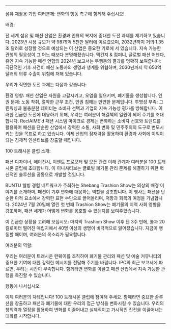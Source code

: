 ---

섬유 재활용 기업 여러분께: 변화의 행동 촉구에 함께해 주십시오!

배경:

전 세계 섬유 및 패션 산업은 환경과 인류의 복지에 중대한 도전 과제를 제기하고 있습니다. 2023년 시장 규모가 약 9879억 5천만 달러에 이르렀으며, 2032년까지 거의 1.35조 달러로 성장할 것으로 예상되는 이 산업은 중요한 기로에 서 있습니다. 지속 가능한 관행의 필요성이 그 어느 때보다 분명해졌습니다. 맥킨지 & 컴퍼니, 글로벌 패션 어젠다, 유엔 지속 가능한 패션 연합의 2024년 보고서는 무행동의 결과를 명확히 보여줍니다: 극단적인 기후 사건이 패션 노동자의 생명과 생계를 위협하며, 2030년까지 약 650억 달러의 의류 수출이 위험에 처해 있습니다.

우리가 직면한 도전 과제는 다음과 같습니다:

환경 영향: 패션 산업은 자원을 고갈시키고, 오염을 일으키며, 폐기물을 생성합니다.
인권 문제: 노동 착취, 열악한 근무 조건, 인권 침해는 만연한 문제입니다.
투명성 부족: 그린워싱과 불충분한 데이터는 소비자 선택과 기업의 지속 가능성 평가를 방해합니다.
이러한 긴급한 도전에 대응하기 위해, 우리는 여러분이 해결책의 일원이 되어 주기를 초대합니다. ReclAIME'd 패션 시스템 마이크로 경제는 변화하는 소비자 선호와 트렌드를 활용하여 패션을 단순한 산업에서 강력한 소통, 사회 변화 및 민주주의의 도구로 변모시키는 것을 목표로 하고 있습니다. 이제 산업의 잠재력을 활용하여 환경과 사회에 이익이 되는 경제적 인센티브를 창출할 때입니다.

100 트래시온 클럽 소개:

패션 디자이너, 에이전시, 이벤트 프로모터 및 모든 관련 이해 관계자 여러분을 100 트래시온 클럽에 초대합니다. 이 이니셔티브는 글로벌 폐기물 관리 문제를 해결하기 위한 혁신적인 솔루션을 공동으로 개발할 것입니다.

BUNTU 웰빙 경험 네트워크가 주최하는 Shebang Trashion Show는 의상의 배경 이야기를 소개하며, 패션이 기후 변화에 대응하는 역할을 강조합니다. 이 행사는 패션을 단순한 미적 요소에서 강력한 표현 수단으로 끌어올리며, 저항과 회복의 여정을 기념합니다. 2024년 7월 20일에 열린 첫 번째 Trashion Show는 폐기물의 지역 사회 영향을 강조하며, 패션 세계가 어떻게 변화를 옹호할 수 있는지를 보여주었습니다.

이 긴급한 상황을 고려해 보십시오: 마지막 Trashion Show 이후 단 3주 만에, 불과 20킬로미터 떨어진 매립지에서 40명 이상의 생명이 비극적으로 잃어졌습니다. 지금이 행동할 때이며, 여러분의 목소리가 필요합니다.

여러분의 역할:

우리는 여러분이 트래시온 런웨이를 조직하여 폐기물 관리와 패션 및 예술 커뮤니티의 중요한 기여에 대한 강력한 메시지를 전달해 주기를 바랍니다. IPC의 최근 보고서에 따르면, 우리는 시간이 부족합니다. 함께라면 변화를 이끌고 패션 산업에서 지속 가능한 관행을 촉진할 수 있습니다.

행동에 나서십시오:

이제 여러분의 차례입니다! 100 트래시온 클럽에 참여해 주세요. 함께라면 중요한 솔루션을 창출하고 패션과 폐기물에 대한 우리의 접근 방식을 변화시킬 수 있습니다. 우리의 창의력과 열정을 활용하여 변화를 이끌어내고 실제적이고 가시적인 진전을 이끌어내는 대화를 시작합시다.

---